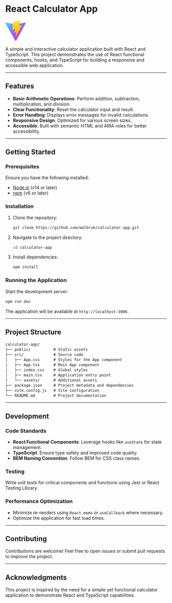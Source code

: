 # React Calculator App

![React Calculator](public/vite.svg)

A simple and interactive calculator application built with React and TypeScript. This project demonstrates the use of React functional components, hooks, and TypeScript for building a responsive and accessible web application.

---

## Features

- **Basic Arithmetic Operations**: Perform addition, subtraction, multiplication, and division.
- **Clear Functionality**: Reset the calculator input and result.
- **Error Handling**: Displays error messages for invalid calculations.
- **Responsive Design**: Optimized for various screen sizes.
- **Accessible**: Built with semantic HTML and ARIA roles for better accessibility.

---

## Getting Started

### Prerequisites

Ensure you have the following installed:

- [Node.js](https://nodejs.org/) (v14 or later)
- [npm](https://www.npmjs.com/) (v6 or later)

### Installation

1. Clone the repository:
   ```bash
   git clone https://github.com/malbruk/calculator-app.git
   ```

2. Navigate to the project directory:
   ```bash
   cd calculator-app
   ```

3. Install dependencies:
   ```bash
   npm install
   ```

### Running the Application

Start the development server:
```bash
npm run dev
```

The application will be available at `http://localhost:3000`.

---

## Project Structure

```
calculator-app/
├── public/          # Static assets
├── src/             # Source code
│   ├── App.css      # Styles for the App component
│   ├── App.tsx      # Main App component
│   ├── index.css    # Global styles
│   ├── main.tsx     # Application entry point
│   └── assets/      # Additional assets
├── package.json     # Project metadata and dependencies
├── vite.config.js   # Vite configuration
└── README.md        # Project documentation
```

---

## Development

### Code Standards

- **React Functional Components**: Leverage hooks like `useState` for state management.
- **TypeScript**: Ensure type safety and improved code quality.
- **BEM Naming Convention**: Follow BEM for CSS class names.

### Testing

Write unit tests for critical components and functions using Jest or React Testing Library.

### Performance Optimization

- Minimize re-renders using `React.memo` or `useCallback` where necessary.
- Optimize the application for fast load times.

---

## Contributing

Contributions are welcome! Feel free to open issues or submit pull requests to improve the project.

---

## Acknowledgments

This project is inspired by the need for a simple yet functional calculator application to demonstrate React and TypeScript capabilities.

